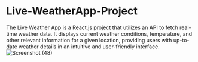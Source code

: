 # Live-WeatherApp-Project
The Live Weather App is a React.js project that utilizes an API to fetch real-time weather data. It displays current weather conditions, temperature, and other relevant information for a given location, providing users with up-to-date weather details in an intuitive and user-friendly interface.
![Screenshot (48)](https://github.com/Khushiarora18/Live-WeatherApp-Project/assets/91714234/bc11026c-a74f-4ad7-8d47-b586885272e0)


              
